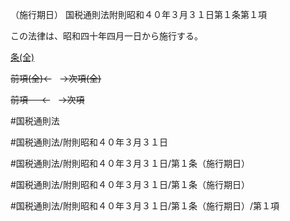 （施行期日）
国税通則法附則昭和４０年３月３１日第１条第１項

この法律は、昭和四十年四月一日から施行する。

[条(全)](国税通則法＿＿＿＿附則昭和４０年３月３１日第１条_.md)

~~前項(全)←~~　~~→次項(全)~~

~~前項 　 ←~~　~~→次項~~



#国税通則法

#国税通則法/附則昭和４０年３月３１日

#国税通則法/附則昭和４０年３月３１日/第１条（施行期日）

#国税通則法/附則昭和４０年３月３１日/第１条（施行期日）

#国税通則法/附則昭和４０年３月３１日/第１条（施行期日）/第１項

